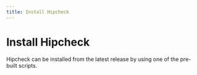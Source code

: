 ```yaml
---
title: Install Hipcheck
---
```


# Install Hipcheck

Hipcheck can be installed from the latest release by using
one of the pre-built scripts.
